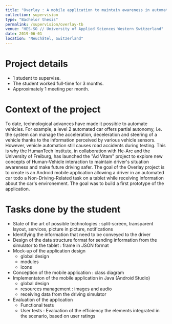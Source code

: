 ```yaml
---
title: "Overlay : A mobile application to maintain awareness in automated driving "
collection: supervision
type: "Bachelor thesis"
permalink: /supervision/overlay-tb
venue: "HES-SO // University of Applied Sciences Western Switzerland"
date: 2019-06-01
location: "Neuchâtel, Switzerland"
---
```


Project details 
======
* 1 student to supervise.
* The student worked full-time for 3 months.
* Approximately 1 meeting per month.


Context of the project 
======

To date, technological advances have made it possible to automate vehicles. For example, a level 2 automated car offers partial autonomy, i.e. the system can manage the acceleration, deceleration and steering of a vehicle thanks to the information perceived by various vehicle sensors. However, vehicle automation still causes road accidents during testing. This is why the HumanTech Institute, in collaboration with He-Arc and the University of Freiburg, has launched the "Ad Vitam" project to explore new concepts of Human-Vehicle interaction to maintain driver's situation awareness and make future driving safer. The goal of the Overlay project is to create is an Android mobile application allowing a driver in an automated car todo a Non-Driving-Related task on a tablet while receiving information about the car's environement. The goal was to build a first prototype of the application.



Tasks done by the student
======

* State of the art of possible technologies : split-screen, transparent layout, services, picture in picture, notifications
* Identifying the information that need to be conveyed to the driver
* Design of the data structure format for sending information from the simulator to the tablet : frame in JSON format
* Mock-up of the application design
	* global design
	* modules
	* icons
* Conception of the mobile application : class diagram
* Implementaton of the mobile application in Java (Android Studio)
	* global design
	* resources management : images and audio
	* receiving data from the driving simulator
* Evaluation of the application
	* Functional tests
	* User tests : Evaluation of the efficiency the elements integrated in the scenario, based on user ratings

